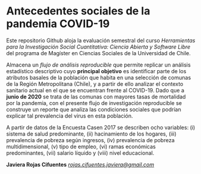 # Antecedentes sociales de la pandemia COVID-19

Este repositorio Github aloja la evaluación semestral del curso *Herramientas para la Investigación Social Cuantitativa: Ciencia Abierta y Software Libre* del programa de Magíster en Ciencias Sociales de la Universidad de Chile.

Almacena un *flujo de análisis reproducible* que permite replicar un análisis estadístico descriptivo cuyo **principal objetivo** es identificar parte de los atributos basales de la población que habita en una selección de comunas de la Región Metropolitana (Chile), y a partir de ello analizar el contexto sanitario actual en el que se encuentran frente al COVID-19. Dado que a **junio de 2020** se trata de las comunas con mayores tasas de mortalidad por la pandemia, con el presente flujo de investigación reproducible se construye un reporte que analiza las condiciones sociales que podrían explicar tal prevalencia del virus en esta población.

A partir de datos de la Encuesta Casen 2017 se describen ocho variables: (i) sistema de salud predominante, (ii) hacinamiento de los hogares, (iii) prevalencia de pobreza según ingresos, (iv) prevalencia de pobreza multidimensional, (v) tipo de empleo, (vi) ramas económicas predominantes, (vii) salario líquido y (viii) nivel educacional.

**Javiera Rojas Cifuentes**
[*rojas.cifuentes.javiera@gmail.com*](rojas.cifuentes.javiera@gmail.com)
